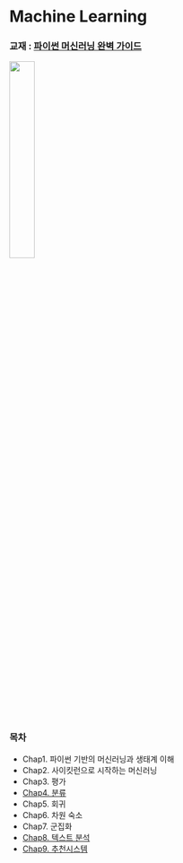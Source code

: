 # Machine Learning
### 교재 : [파이썬 머신러닝 완벽 가이드](https://wikibook.co.kr/ml-definitive-guide/)
<img src="https://user-images.githubusercontent.com/41772329/55857270-a22c7780-5ba7-11e9-8440-ee1723c89de6.jpg" width="30%">
  
### 목차
- Chap1. 파이썬 기반의 머신러닝과 생태계 이해
- Chap2. 사이킷런으로 시작하는 머신러닝
- Chap3. 평가
- [Chap4. 분류]()
- Chap5. 회귀
- Chap6.  차원 숙소
- Chap7. 군집화
- [Chap8. 텍스트 분석](https://github.com/sohyuniii/Machinelearning/tree/master/8%EC%9E%A5_%ED%85%8D%EC%8A%A4%ED%8A%B8%EB%B6%84%EC%84%9D)
- [Chap9. 추천시스템](https://github.com/sohyuniii/Machine-learning/tree/master/9%EC%9E%A5_%EC%B6%94%EC%B2%9C%EC%8B%9C%EC%8A%A4%ED%85%9C)
